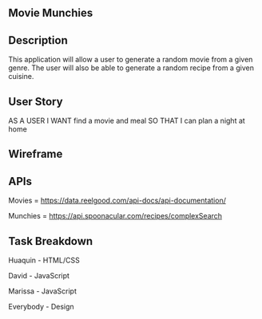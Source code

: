 ## Movie Munchies

## Description
This application will allow a user to generate a random movie from a given genre. The user will also be able to generate a random recipe from a given cuisine.

## User Story
AS A USER
I WANT find a movie and meal
SO THAT I can plan a night at home

## Wireframe



## APIs
Movies = https://data.reelgood.com/api-docs/api-documentation/ 

Munchies = https://api.spoonacular.com/recipes/complexSearch


## Task Breakdown

Huaquin - HTML/CSS 

David - JavaScript

Marissa - JavaScript

Everybody - Design





